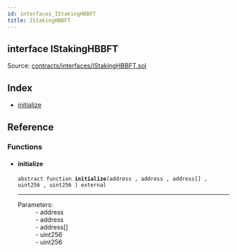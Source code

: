 ```yaml
---
id: interfaces_IStakingHBBFT
title: IStakingHBBFT
---
```


<div class="contract-doc"><div class="contract"><h2 class="contract-header"><span class="contract-kind">interface</span> IStakingHBBFT</h2><div class="source">Source: <a href="https://github.com/poanetwork/posdao-contracts/blob/v0.1.0/contracts/interfaces/IStakingHBBFT.sol" target="_blank">contracts/interfaces/IStakingHBBFT.sol</a></div></div><div class="index"><h2>Index</h2><ul><li><a href="interfaces_IStakingHBBFT.html#initialize">initialize</a></li></ul></div><div class="reference"><h2>Reference</h2><div class="functions"><h3>Functions</h3><ul><li><div class="item function"><span id="initialize" class="anchor-marker"></span><h4 class="name">initialize</h4><div class="body"><code class="signature"><span>abstract </span>function <strong>initialize</strong><span>(address , address , address[] , uint256 , uint256 ) </span><span>external </span></code><hr/><dl><dt><span class="label-parameters">Parameters:</span></dt><dd><div><code></code> - address</div><div><code></code> - address</div><div><code></code> - address[]</div><div><code></code> - uint256</div><div><code></code> - uint256</div></dd></dl></div></div></li></ul></div></div></div>
